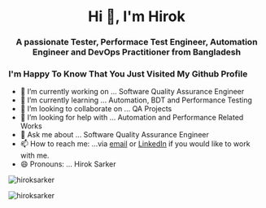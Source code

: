 <h1 align="center">Hi 👋, I'm Hirok</h1>  
<h3 align="center">A passionate Tester, Performace Test Engineer, Automation Engineer and DevOps Practitioner from Bangladesh</h3> 

###  I'm Happy To Know That You Just Visited My Github Profile

- 🔭 I’m currently working on ... Software Quality Assurance Engineer
- 🌱 I’m currently learning ... Automation, BDT and Performance Testing
- 👯 I’m looking to collaborate on ... QA Projects
- 🤔 I’m looking for help with ... Automation and Performance Related Works
- 💬 Ask me about ... Software Quality Assurance Engineer
- 📫 How to reach me: ...via [email](mailto:hirok.sarker@gmail.com) or [LinkedIn](https://www.linkedin.com/in/hiroksarker/) if you would like to work with me. 
- 😄 Pronouns: ... Hirok Sarker

<p><img align="center" src="https://github-readme-stats.vercel.app/api?username=hiroksarker&show_icons=true&locale=en" alt="hiroksarker" /></p>
<p><img align="left" src="https://github-readme-stats.vercel.app/api/top-langs?username=hiroksarker&show_icons=true&locale=en&layout=compact" alt="hiroksarker" /></p>  

